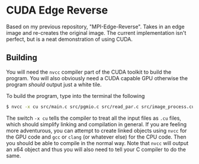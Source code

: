 # CUDA Edge Reverse

Based on my previous repository, "MPI-Edge-Reverse". Takes in an edge image and re-creates the original image. The current implementation isn't perfect, but is a neat demonstration of using CUDA.

## Building

You will need the `nvcc` compiler part of the CUDA toolkit to build the program. You will also obviously need a CUDA capable GPU otherwise the program *should* output just a white tile.

To build the program, type into the terminal the following

```bash
$ nvcc -x cu src/main.c src/pgmio.c src/read_par.c src/image_process.cu -o edge_reverse
```

The switch `-x cu` tells the compiler to treat all the input files as `.cu` files, which should simplify linking and compilation in general. If you are feeling more adventurous, you can attempt to create linked objects using `nvcc` for the GPU code and `gcc` or `clang` (or whatever else) for the CPU code. Then you should be able to compile in the normal way. Note that `nvcc` will output an x64 object and thus you will also need to tell your C compiler to do the same.
